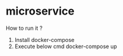 # microservice

How to run it ?

1) Install docker-compose 
2) Execute below cmd
    docker-compose up
